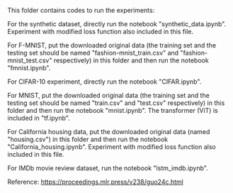 This folder contains codes to run the experiments:

For the synthetic dataset, directly run the notebook "synthetic_data.ipynb". Experiment with modified loss function also included in this file.

For F-MNIST, put the downloaded original data (the training set and the testing set should be named "fashion-mnist_train.csv" and "fashion-mnist_test.csv" respectively) in this folder and then run the notebook "fmnist.ipynb". 

For CIFAR-10 experiment, directly run the notebook "CIFAR.ipynb". 

For MNIST, put the downloaded original data (the training set and the testing set should be named "train.csv" and "test.csv" respectively) in this folder and then run the notebook "mnist.ipynb". The transformer (ViT) is included in "tf.ipynb".

For California housing data, put the downloaded original data (named "housing.csv") in this folder and then run the notebook "California_housing.ipynb". Experiment with modified loss function also included in this file.

For IMDb movie review dataset, run the notebook "lstm_imdb.ipynb".

Reference: https://proceedings.mlr.press/v238/guo24c.html
